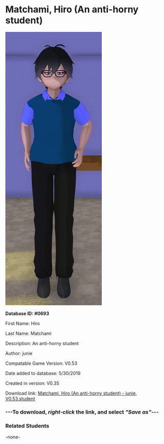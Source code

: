 # Matchami, Hiro (An anti-horny student)

<img src="../../Files/Images/Matchami, Hiro (An anti-horny student).png" title="Matchami, Hiro (An anti-horny student) - junie, V0.53">

**Database ID: #0693**

First Name: Hiro

Last Name: Matchami

Description: An anti-horny student

Author: junie

Compatable Game Version: V0.53

Date added to database: 5/30/2019

Created in version: V0.35

Download link: <a href="https://raw.githubusercontent.com/Arbiter1223/Daigaku-Gurashi-Custom-Students/master/Files/Student%20Files/Matchami%2C%20Hiro%20(An%20anti-horny%20student)%20-%20junie%2C%20V0.53.student">Matchami, Hiro (An anti-horny student) - junie, V0.53.student</a>

### ---**To download, _right-click_ the link, and select _"Save as"_**---

### Related Students

-none-
